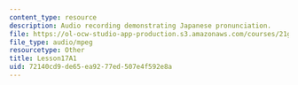 ```yaml
---
content_type: resource
description: Audio recording demonstrating Japanese pronunciation.
file: https://ol-ocw-studio-app-production.s3.amazonaws.com/courses/21g-504-japanese-iv-spring-2009/72140cd9de65ea9277ed507e4f592e8a_Lesson17A1.mp3
file_type: audio/mpeg
resourcetype: Other
title: Lesson17A1
uid: 72140cd9-de65-ea92-77ed-507e4f592e8a
---
```

